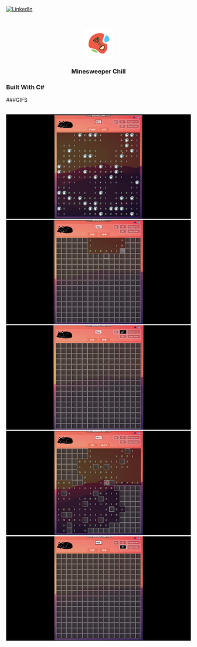[![LinkedIn][linkedin-shield]][linkedin-url]



<!-- PROJECT LOGO -->
<br />
<p align="center">
  <a href="https://github.com/it2121/Minesweeper-Chill/">
    <img src="logo.png" alt="Logo" width="80" height="80">
  </a>

  <h3 align="center">Minesweeper Chill</h3>

  
### Built With C# 

###GIFS


</br>
<img src="g1.gif"></img>
<img src="g2.gif"></img>
<img src="g3.gif"></img>
<img src="g4.gif"></img>
<img src="g5.gif"></img>


[linkedin-shield]: https://img.shields.io/badge/-LinkedIn-black.svg?style=flat-square&logo=linkedin&colorB=555
[linkedin-url]: https://www.linkedin.com/in/it2121/

